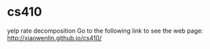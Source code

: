 # cs410
yelp rate decomposition
Go to the following link to see the web page:
http://xiaowenlin.github.io/cs410/
